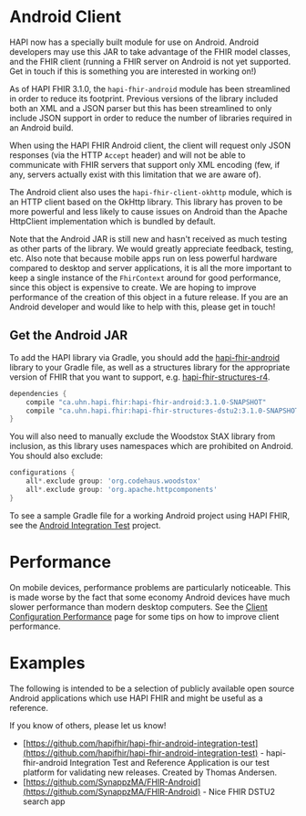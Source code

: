 # Android Client

HAPI now has a specially built module for use on Android. Android developers may use this JAR to take advantage of the FHIR model classes, and the FHIR client (running a FHIR server on Android is not yet supported. Get in touch if this is something you are interested in working on!)

As of HAPI FHIR 3.1.0, the <code>hapi-fhir-android</code> module has been streamlined in order to reduce its footprint. Previous versions of the library included both an XML and a JSON parser but this has been streamlined to only include JSON support in order to reduce the number of libraries required in an Android build.

When using the HAPI FHIR Android client, the client will request only JSON responses (via the HTTP <code>Accept</code> header) and will not be able to communicate with FHIR servers that support only XML encoding (few, if any, servers actually exist	with this limitation that we are aware of).

The Android client also uses the <code>hapi-fhir-client-okhttp</code> module, which is an HTTP client based on the OkHttp library. This library has proven to be	more powerful and less likely to cause issues on Android than the Apache HttpClient implementation which is bundled by default.

Note that the Android JAR is still new and hasn't received as much testing as other parts of the library. We would greatly appreciate feedback, testing, etc. Also note that because mobile apps run on less powerful hardware compared to desktop and server applications, it is all the more important to keep a single instance of the `FhirContext` around for good performance, since this object is expensive to create. We are hoping to improve performance of the creation of this object in a future release. If you are an Android developer and would like to help with this, please get in touch!

## Get the Android JAR

To add the HAPI library via Gradle, you should add the [hapi-fhir-android](https://search.maven.org/search?q=g:ca.uhn.hapi.fhir%20AND%20a:hapi-fhir-android&core=gav) library to your Gradle file, as well as a structures library for the appropriate version of FHIR that you want to support, e.g. [hapi-fhir-structures-r4](https://search.maven.org/search?q=g:ca.uhn.hapi.fhir%20AND%20a:hapi-fhir-structures-r4&core=gav).

```groovy
dependencies {
    compile "ca.uhn.hapi.fhir:hapi-fhir-android:3.1.0-SNAPSHOT"
    compile "ca.uhn.hapi.fhir:hapi-fhir-structures-dstu2:3.1.0-SNAPSHOT"
}
```

You will also need to manually exclude the Woodstox StAX library from inclusion, as this library uses namespaces which are prohibited on Android. You should also exclude:

```groovy
configurations {
    all*.exclude group: 'org.codehaus.woodstox'
    all*.exclude group: 'org.apache.httpcomponents'
}
```

To see a sample Gradle file for a working Android project using HAPI FHIR, see the [Android Integration Test](https://github.com/hapifhir/hapi-fhir-android-integration-test) project.

# Performance

On mobile devices, performance problems are particularly noticeable. This is made worse by the fact that some economy Android devices have much slower performance than modern desktop computers. See the [Client Configuration Performance](/docs/client/client_configuration.html#performance) page for some tips on how to improve client performance.

# Examples

The following is intended to be a selection of publicly available open source Android applications which use HAPI FHIR and might be useful as a reference.

If you know of others, please let us know!

* [https://github.com/hapifhir/hapi-fhir-android-integration-test](https://github.com/hapifhir/hapi-fhir-android-integration-test) - hapi-fhir-android Integration Test and Reference Application is our test platform for validating new releases. Created by Thomas Andersen.
* [https://github.com/SynappzMA/FHIR-Android](https://github.com/SynappzMA/FHIR-Android) - Nice FHIR DSTU2 search app
